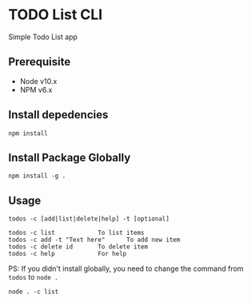 # TODO List CLI

Simple Todo List app

## Prerequisite

- Node v10.x
- NPM v6.x

## Install depedencies

```
npm install
```

## Install Package Globally

```
npm install -g .
```

## Usage

```
todos -c [add|list|delete|help] -t [optional]
```

```
todos -c list 			 To list items
todos -c add -t "Text here" 	 To add new item
todos -c delete id 		 To delete item
todos -c help 			 For help
```

PS: If you didn't install globally, you need to change the command from `todos` to `node .`

```
node . -c list
```
